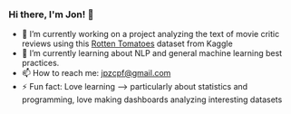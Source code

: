 ### Hi there, I'm Jon! 👋


- 🔭 I’m currently working on a project analyzing the text of movie critic reviews using this [Rotten Tomatoes](https://www.kaggle.com/datasets/stefanoleone992/rotten-tomatoes-movies-and-critic-reviews-dataset) dataset from Kaggle
- 🌱 I’m currently learning about NLP and general machine learning best practices.
- 📫 How to reach me: jpzcpf@gmail.com
- ⚡ Fun fact: Love learning --> particularly about statistics and programming, love making dashboards analyzing interesting datasets

